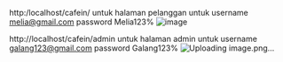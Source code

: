http:/localhost/cafein/
untuk halaman pelanggan
untuk username melia@gmail.com password Melia123%
![image](https://github.com/Selamatpagi23/Cafein-Freamwork-Codeigniter-4/assets/137379463/6bd8018a-ed5e-4d49-9448-8677d417264e)


http://localhost/cafein/admin
untuk halaman admin
untuk username galang123@gmail.com password Galang123%
![Uploading image.png…]()
